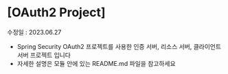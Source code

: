 # [OAuth2 Project]

수정일 : 2023.06.27

* Spring Security OAuth2 프로젝트를 사용한 인증 서버, 리소스 서버, 클라이언트 서버 프로젝트 입니다
* 자세한 설명은 모듈 안에 있는 README.md 파일을 참고하세요